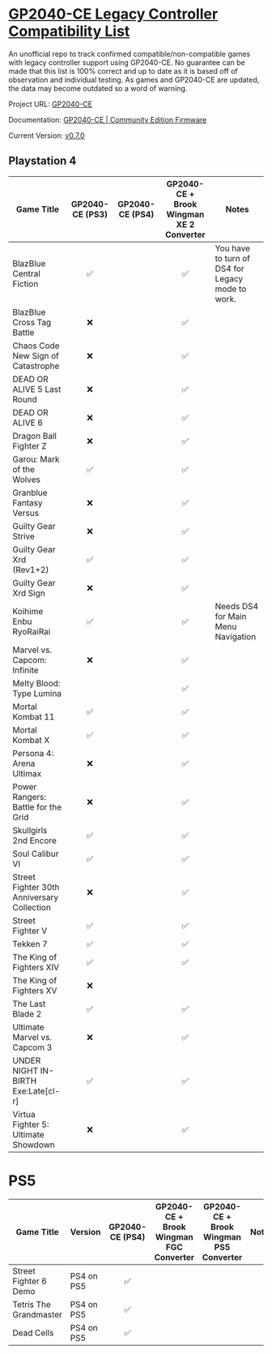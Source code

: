 # [GP2040-CE Legacy Controller Compatibility List](https://github.com/InfraredAces/GP2040-CE-Compatibility-List)

An unofficial repo to track confirmed compatible/non-compatible games with legacy controller support using GP2040-CE. No guarantee can be made that this list is 100% correct and up to date as it is based off of observation and individual testing. As games and GP2040-CE are updated, the data may become outdated so a word of warning.

Project URL: [GP2040-CE](https://github.com/OpenStickCommunity/GP2040-CE)

Documentation: [GP2040-CE | Community Edition Firmware](https://gp2040-ce.info/#/)

Current Version: [v0.7.0](https://github.com/OpenStickCommunity/GP2040-CE/releases/tag/v0.7.0)

## Playstation 4

| Game Title                                 | GP2040-CE (PS3) | GP2040-CE (PS4) | GP2040-CE + Brook Wingman XE 2 Converter | Notes                                            |
|--------------------------------------------|:---------:|:---------------:|:----------------------------------------:|--------------------------------------------------|
| BlazBlue Central Fiction                   |     ✅     |                 |                     ✅                    | You have to turn of DS4 for Legacy mode to work. |
| BlazBlue Cross Tag Battle                  |     ❌     |                 |                     ✅                    |                                                  |
| Chaos Code New Sign of Catastrophe         |     ❌     |                 |                     ✅                    |                                                  |
| DEAD OR ALIVE 5 Last Round                 |     ❌     |                 |                     ✅                    |                                                  |
| DEAD OR ALIVE 6                            |     ❌     |                 |                     ✅                    |                                                  |
| Dragon Ball Fighter Z                      |     ❌     |                 |                     ✅                    |                                                  |
| Garou: Mark of the Wolves                  |     ✅     |                 |                     ✅                    |                                                  |
| Granblue Fantasy Versus                    |     ❌     |                 |                     ✅                    |                                                  |
| Guilty Gear Strive                         |     ❌     |                 |                     ✅                    |                                                  |
| Guilty Gear Xrd (Rev1+2)                   |     ✅     |                 |                     ✅                    |                                                  |
| Guilty Gear Xrd Sign                       |     ❌     |                 |                     ✅                    |                                                  |
| Koihime Enbu RyoRaiRai	                     |     ✅     |                 |                     ✅                    | Needs DS4 for Main Menu Navigation               |
| Marvel vs. Capcom: Infinite                |     ❌     |                 |                     ✅                    |                                                  |
| Melty Blood: Type Lumina                   |           |                 |                     ✅                    |                                                  |
| Mortal Kombat 11                           |     ✅     |                 |                     ✅                    |                                                  |
| Mortal Kombat X                            |     ✅     |                 |                     ✅                    |                                                  |
| Persona 4: Arena Ultimax                   |     ❌     |                 |                     ✅                    |                                                  |
| Power Rangers: Battle for the Grid         |     ❌     |                 |                     ✅                    |                                                  |
| Skullgirls 2nd Encore                      |     ✅     |                 |                     ✅                    |                                                  |
| Soul Calibur VI                            |     ✅     |                 |                     ✅                    |                                                  |
| Street Fighter 30th Anniversary Collection |     ❌     |                 |                     ✅                    |                                                  |
| Street Fighter V                           |     ✅     |                 |                     ✅                    |                                                  |
| Tekken 7                                   |     ✅     |                 |                     ✅                    |                                                  |
| The King of Fighters XIV                   |     ✅     |                 |                     ✅                    |                                                  |
| The King of Fighters XV                    |     ❌     |                 |                                          |                                                  |
| The Last Blade 2                           |     ✅     |                 |                     ✅                    |                                                  |
| Ultimate Marvel vs. Capcom 3               |     ❌     |                 |                     ✅                    |                                                  |
| UNDER NIGHT IN-BIRTH Exe:Late[cl-r]        |     ✅     |                 |                     ✅                    |                                                  |
| Virtua Fighter 5: Ultimate Showdown        |     ❌     |                 |                     ✅                    |                                                  |

# PS5

| Game Title             | Version    | GP2040-CE (PS4) | GP2040-CE + Brook Wingman FGC Converter | GP2040-CE + Brook Wingman PS5 Converter | Notes |
|------------------------|------------|:---------------:|:---------------------------------------:|:---------------------------------------:|-------|
| Street Fighter 6 Demo  | PS4 on PS5 |        ✅        |                                         |                                         |       |
| Tetris The Grandmaster | PS4 on PS5 |        ✅        |                                         |                                         |       |
| Dead Cells             | PS4 on PS5 |        ✅        |                                         |                                         |       |
